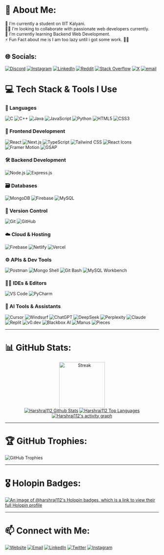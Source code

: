 # 💫 About Me:
🔭 I'm currently a student on IIIT Kalyani.<br>👯‍♂️ I'm looking to collaborate with passionate web developers currently.<br>🍃 I'm currently learning Backend Web Development.<br>⚡️ Fun Fact about me is I am too lazy until i got some work. 🙂🙂


## 🌐 Socials:
[![Discord](https://img.shields.io/badge/Discord-%237289DA.svg?logo=discord&logoColor=white)](https://discord.gg/harsh_roy0293_13363) [![Instagram](https://img.shields.io/badge/Instagram-%23E4405F.svg?logo=Instagram&logoColor=white)](https://instagram.com/https://www.instagram.com/_harsh_roy_112/) [![LinkedIn](https://img.shields.io/badge/LinkedIn-%230077B5.svg?logo=linkedin&logoColor=white)](https://linkedin.com/in/https://www.linkedin.com/in/harshraj112/) [![Reddit](https://img.shields.io/badge/Reddit-%23FF4500.svg?logo=Reddit&logoColor=white)](https://reddit.com/user/https://www.reddit.com/user/ThinConcert9862/) [![Stack Overflow](https://img.shields.io/badge/-Stackoverflow-FE7A16?logo=stack-overflow&logoColor=white)](https://stackoverflow.com/users/https://stackoverflow.com/users/28028953/harsh-raj) [![X](https://img.shields.io/badge/X-black.svg?logo=X&logoColor=white)](https://x.com/https://x.com/HarshRa08880363) [![email](https://img.shields.io/badge/Email-D14836?logo=gmail&logoColor=white)](mailto:harshraj250106@gmail.com) 

# 💻 Tech Stack & Tools I Use

### 🚀 Languages
![C](https://img.shields.io/badge/C-00599C?style=for-the-badge&logo=c&logoColor=white)
![C++](https://img.shields.io/badge/C++-00599C?style=for-the-badge&logo=cplusplus&logoColor=white)
![Java](https://img.shields.io/badge/Java-ED8B00?style=for-the-badge&logo=java&logoColor=white)
![JavaScript](https://img.shields.io/badge/JavaScript-F7DF1E?style=for-the-badge&logo=javascript&logoColor=black)
![Python](https://img.shields.io/badge/Python-3776AB?style=for-the-badge&logo=python&logoColor=white)
![HTML5](https://img.shields.io/badge/HTML5-E34F26?style=for-the-badge&logo=html5&logoColor=white)
![CSS3](https://img.shields.io/badge/CSS3-1572B6?style=for-the-badge&logo=css3&logoColor=white)

### 🎨 Frontend Development
![React](https://img.shields.io/badge/React-20232A?style=for-the-badge&logo=react&logoColor=61DAFB)
![Next.js](https://img.shields.io/badge/Next.js-000000?style=for-the-badge&logo=nextdotjs&logoColor=white)
![TypeScript](https://img.shields.io/badge/TypeScript-3178C6?style=for-the-badge&logo=typescript&logoColor=white)
![Tailwind CSS](https://img.shields.io/badge/TailwindCSS-38B2AC?style=for-the-badge&logo=tailwind-css&logoColor=white)
![React Icons](https://img.shields.io/badge/React_Icons-61DAFB?style=for-the-badge&logo=react&logoColor=white)
![Framer Motion](https://img.shields.io/badge/Framer_Motion-0055FF?style=for-the-badge&logo=framer&logoColor=white)
![GSAP](https://img.shields.io/badge/GSAP-88CE02?style=for-the-badge&logo=greensock&logoColor=black)

### 🛠️ Backend Development
![Node.js](https://img.shields.io/badge/Node.js-339933?style=for-the-badge&logo=nodedotjs&logoColor=white)
![Express.js](https://img.shields.io/badge/Express.js-000000?style=for-the-badge&logo=express&logoColor=white)

### 🗃️ Databases
![MongoDB](https://img.shields.io/badge/MongoDB-47A248?style=for-the-badge&logo=mongodb&logoColor=white)
![Firebase](https://img.shields.io/badge/Firebase-FFCA28?style=for-the-badge&logo=firebase&logoColor=black)
![MySQL](https://img.shields.io/badge/MySQL-4479A1?style=for-the-badge&logo=mysql&logoColor=white)

### 🧰 Version Control
![Git](https://img.shields.io/badge/Git-F05032?style=for-the-badge&logo=git&logoColor=white)
![GitHub](https://img.shields.io/badge/GitHub-181717?style=for-the-badge&logo=github&logoColor=white)

### ☁️ Cloud & Hosting
![Firebase](https://img.shields.io/badge/Firebase-FFCA28?style=for-the-badge&logo=firebase&logoColor=black)
![Netlify](https://img.shields.io/badge/Netlify-00C7B7?style=for-the-badge&logo=netlify&logoColor=white)
![Vercel](https://img.shields.io/badge/Vercel-000000?style=for-the-badge&logo=vercel&logoColor=white)

### ⚙️ APIs & Dev Tools
![Postman](https://img.shields.io/badge/Postman-FF6C37?style=for-the-badge&logo=postman&logoColor=white)
![Mongo Shell](https://img.shields.io/badge/MongoShell-13AA52?style=for-the-badge&logo=mongodb&logoColor=white)
![Git Bash](https://img.shields.io/badge/Git_Bash-000000?style=for-the-badge&logo=git&logoColor=white)
![MySQL Workbench](https://img.shields.io/badge/MySQL_Workbench-4479A1?style=for-the-badge&logo=mysql&logoColor=white)

### 🧑‍💻 IDEs & Editors
![VS Code](https://img.shields.io/badge/VS_Code-007ACC?style=for-the-badge&logo=visual-studio-code&logoColor=white)
![PyCharm](https://img.shields.io/badge/PyCharm-000000?style=for-the-badge&logo=pycharm&logoColor=white)

### 🤖 AI Tools & Assistants
![Cursor](https://img.shields.io/badge/Cursor_AI-000000?style=for-the-badge&logo=cursor&logoColor=white)
![Windsurf](https://img.shields.io/badge/Windsurf-1E90FF?style=for-the-badge&logo=codeium&logoColor=white)
![ChatGPT](https://img.shields.io/badge/ChatGPT-10A37F?style=for-the-badge&logo=openai&logoColor=white)
![DeepSeek](https://img.shields.io/badge/DeepSeek-FF6F00?style=for-the-badge&logo=deepseek&logoColor=white)
![Perplexity](https://img.shields.io/badge/Perplexity-1E1E1E?style=for-the-badge&logo=perplexity&logoColor=white)
![Claude](https://img.shields.io/badge/Claude_AI-FFAE42?style=for-the-badge&logo=anthropic&logoColor=white)
![Replit](https://img.shields.io/badge/Replit-F26207?style=for-the-badge&logo=replit&logoColor=white)
![v0.dev](https://img.shields.io/badge/v0.dev-000000?style=for-the-badge&logo=vercel&logoColor=white)
![Blackbox AI](https://img.shields.io/badge/Blackbox_AI-000000?style=for-the-badge&logo=blackbox&logoColor=white)
![Manus](https://img.shields.io/badge/Manus_AI-4B0082?style=for-the-badge&logo=manus&logoColor=white)
![Pieces](https://img.shields.io/badge/Pieces-5D3FD3?style=for-the-badge&logo=data&logoColor=white)

---

# 📊 GitHub Stats:

<div align="center">
  <img src="https://github-readme-streak-stats.herokuapp.com/?user=Harshraj112&theme=react&hide_border=true&background=0D1117&stroke=FF6F61&ring=00C4B4" height="150" alt="Streak" />
  <br>
  <a href="https://github.com/Harshraj112/github-readme-stats"><img alt="Harshraj112 Github Stats" src="https://github-readme-stats.vercel.app/api?username=Harshraj112&show_icons=true&count_private=true&theme=react&hide_border=true&bg_color=0D1117" /></a>
  <a href="https://github.com/Harshraj112/github-readme-stats"><img alt="Harshraj112 Top Languages" src="https://github-readme-stats.vercel.app/api/top-langs/?username=Harshraj112&langs_count=8&count_private=true&layout=compact&theme=react&hide_border=true&bg_color=0D1117" /></a>
  <br/>
  <a href="https://github.com/Harshraj112">
    <img alt="Harshraj112's activity graph" src="https://github-readme-activity-graph.vercel.app/graph?username=Harshraj112&theme=react-dark" />
  </a>
</div>

---

# 🏆 **GitHub Trophies:**
![GitHub Trophies](https://github-profile-trophy.vercel.app/?username=Harshraj112&theme=radical)

---

# 🎖️ Holopin Badges:

[![An image of @harshraj112's Holopin badges, which is a link to view their full Holopin profile](https://holopin.me/harshraj112)](https://holopin.io/@harshraj112)

---

# 📫 Connect with Me:

[![Website](https://img.shields.io/badge/Website-000000?style=flat&logo=google-chrome&logoColor=white)](https://portfolio-3o.netlify.app/)
[![Email](https://img.shields.io/badge/Email-D14836?style=flat&logo=gmail&logoColor=white)](mailto:harshraj250106@gmail.com)
[![LinkedIn](https://img.shields.io/badge/LinkedIn-0A66C2?style=flat&logo=linkedin&logoColor=white)](https://www.linkedin.com/in/harshraj112/)
[![Twitter](https://img.shields.io/badge/Twitter-1DA1F2?style=flat&logo=twitter&logoColor=white)](https://x.com/HarshRa08880363)
[![Instagram](https://img.shields.io/badge/Instagram-E4405F?style=flat&logo=instagram&logoColor=white)](https://www.instagram.com/_harsh_roy_112/)

<!---
Harshraj112/Harshraj112 is a ✨ special ✨ repository because its `README.md` (this file) appears on your GitHub profile.
You can click the Preview link to take a look at your changes.
--->
